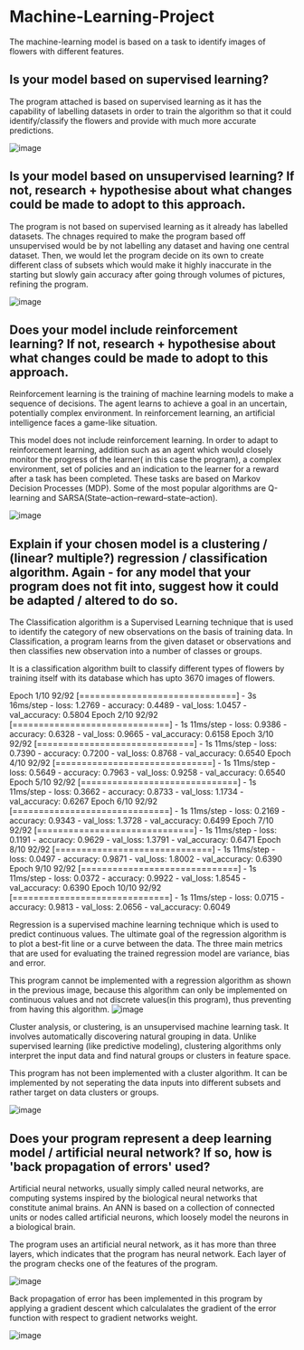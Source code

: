 # Machine-Learning-Project

The machine-learning model is based on a task to identify images of flowers with different features.

## Is your model based on supervised learning?

The program attached is based on supervised learning as it has the capability of labelling datasets in order to train the algorithm so that it could identify/classify the flowers and provide with much more accurate predictions.

![image](https://user-images.githubusercontent.com/84967025/156681831-5846d335-bc4c-421d-a3a6-56bd90584dd8.png)

## Is your model based on unsupervised learning? If not, research + hypothesise about what changes could be made to adopt to this approach.

The program is not based on supervised learning as it already has labelled datasets. The chnages required to make the program based off unsupervised would be by not labelling any dataset and having one central dataset. Then, we would let the program decide on its own to create different class of subsets which would make it highly inaccurate in the starting but slowly gain accuracy after going through volumes of pictures, refining the program.

![image](https://user-images.githubusercontent.com/84967025/156682508-b388cc6b-2d86-494e-94ef-8c15898a556f.png)

## Does your model include reinforcement learning? If not, research + hypothesise about what changes could be made to adopt to this approach.

Reinforcement learning is the training of machine learning models to make a sequence of decisions. The agent learns to achieve a goal in an uncertain, potentially complex environment. In reinforcement learning, an artificial intelligence faces a game-like situation.

This model does not include reinforcement learning. In order to adapt to reinforcement learning, addition such as an agent which would closely monitor the progress of the learner( in this case the program), a complex environment, set of policies and an indication to the learner for a reward after a task has been completed. These tasks are based on  Markov Decision Processes (MDP). Some of the most popular algorithms are Q-learning and SARSA(State–action–reward–state–action).

![image](https://user-images.githubusercontent.com/84967025/156683520-e177230e-3da6-40e4-80c2-17c15af32810.png)

## Explain if your chosen model is a clustering / (linear? multiple?) regression / classification algorithm. Again - for any model that your program does not fit into, suggest how it could be adapted / altered to do so.


The Classification algorithm is a Supervised Learning technique that is used to identify the category of new observations on the basis of training data. In Classification, a program learns from the given dataset or observations and then classifies new observation into a number of classes or groups.

It is a classification algorithm built to classify different types of flowers by training itself with its database which has upto 3670 images of flowers. 

Epoch 1/10
92/92 [==============================] - 3s 16ms/step - loss: 1.2769 - accuracy: 0.4489 - val_loss: 1.0457 - val_accuracy: 0.5804
Epoch 2/10
92/92 [==============================] - 1s 11ms/step - loss: 0.9386 - accuracy: 0.6328 - val_loss: 0.9665 - val_accuracy: 0.6158
Epoch 3/10
92/92 [==============================] - 1s 11ms/step - loss: 0.7390 - accuracy: 0.7200 - val_loss: 0.8768 - val_accuracy: 0.6540
Epoch 4/10
92/92 [==============================] - 1s 11ms/step - loss: 0.5649 - accuracy: 0.7963 - val_loss: 0.9258 - val_accuracy: 0.6540
Epoch 5/10
92/92 [==============================] - 1s 11ms/step - loss: 0.3662 - accuracy: 0.8733 - val_loss: 1.1734 - val_accuracy: 0.6267
Epoch 6/10
92/92 [==============================] - 1s 11ms/step - loss: 0.2169 - accuracy: 0.9343 - val_loss: 1.3728 - val_accuracy: 0.6499
Epoch 7/10
92/92 [==============================] - 1s 11ms/step - loss: 0.1191 - accuracy: 0.9629 - val_loss: 1.3791 - val_accuracy: 0.6471
Epoch 8/10
92/92 [==============================] - 1s 11ms/step - loss: 0.0497 - accuracy: 0.9871 - val_loss: 1.8002 - val_accuracy: 0.6390
Epoch 9/10
92/92 [==============================] - 1s 11ms/step - loss: 0.0372 - accuracy: 0.9922 - val_loss: 1.8545 - val_accuracy: 0.6390
Epoch 10/10
92/92 [==============================] - 1s 11ms/step - loss: 0.0715 - accuracy: 0.9813 - val_loss: 2.0656 - val_accuracy: 0.6049

Regression is a supervised machine learning technique which is used to predict continuous values. The ultimate goal of the regression algorithm is to plot a best-fit line or a curve between the data. The three main metrics that are used for evaluating the trained regression model are variance, bias and error.

This program cannot be implemented with a regression algorithm as shown in the previous image, because this algorithm can only be implemented on continuous values and not discrete values(in this program), thus preventing from having this algorithm.
![image](https://user-images.githubusercontent.com/84967025/156684182-413e5970-88e1-4423-a34f-4d5ccec125aa.png)

Cluster analysis, or clustering, is an unsupervised machine learning task. It involves automatically discovering natural grouping in data. Unlike supervised learning (like predictive modeling), clustering algorithms only interpret the input data and find natural groups or clusters in feature space.

This program has not been implemented with a cluster algorithm. It can be implemented by not seperating the data inputs into different subsets and rather target on data clusters or groups.

![image](https://user-images.githubusercontent.com/84967025/156685064-6dd6d8f2-1e8d-4308-b908-8fcad4fd86be.png)


## Does your program represent a deep learning model / artificial neural network? If so, how is 'back propagation of errors' used?

Artificial neural networks, usually simply called neural networks, are computing systems inspired by the biological neural networks that constitute animal brains. An ANN is based on a collection of connected units or nodes called artificial neurons, which loosely model the neurons in a biological brain.

The program uses an artificial neural network, as it has more than three layers, which indicates that the program has neural network. Each layer of the program checks one of the features of the program.

![image](https://user-images.githubusercontent.com/84967025/156693198-0be143ca-abc3-44c0-860d-a1306e5ab4c4.png)

Back propagation of error has been implemented in this program by applying a gradient descent which calculalates the gradient of the error function with respect to gradient networks weight.

![image](https://user-images.githubusercontent.com/84967025/156693278-832a98ed-2639-4e5a-8141-b00062b5753a.png)



